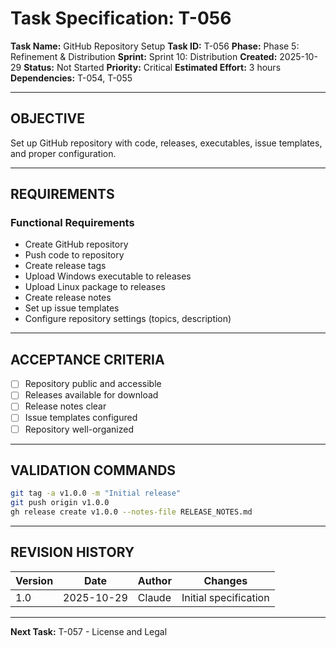 # Task Specification: T-056

**Task Name:** GitHub Repository Setup
**Task ID:** T-056
**Phase:** Phase 5: Refinement & Distribution
**Sprint:** Sprint 10: Distribution
**Created:** 2025-10-29
**Status:** Not Started
**Priority:** Critical
**Estimated Effort:** 3 hours
**Dependencies:** T-054, T-055

---

## OBJECTIVE

Set up GitHub repository with code, releases, executables, issue templates, and proper configuration.

---

## REQUIREMENTS

### Functional Requirements
- Create GitHub repository
- Push code to repository
- Create release tags
- Upload Windows executable to releases
- Upload Linux package to releases
- Create release notes
- Set up issue templates
- Configure repository settings (topics, description)

---

## ACCEPTANCE CRITERIA

- [ ] Repository public and accessible
- [ ] Releases available for download
- [ ] Release notes clear
- [ ] Issue templates configured
- [ ] Repository well-organized

---

## VALIDATION COMMANDS

```bash
git tag -a v1.0.0 -m "Initial release"
git push origin v1.0.0
gh release create v1.0.0 --notes-file RELEASE_NOTES.md
```

---

## REVISION HISTORY

| Version | Date       | Author | Changes                    |
|---------|------------|--------|-----------------------------|
| 1.0     | 2025-10-29 | Claude | Initial specification       |

---

**Next Task:** T-057 - License and Legal
